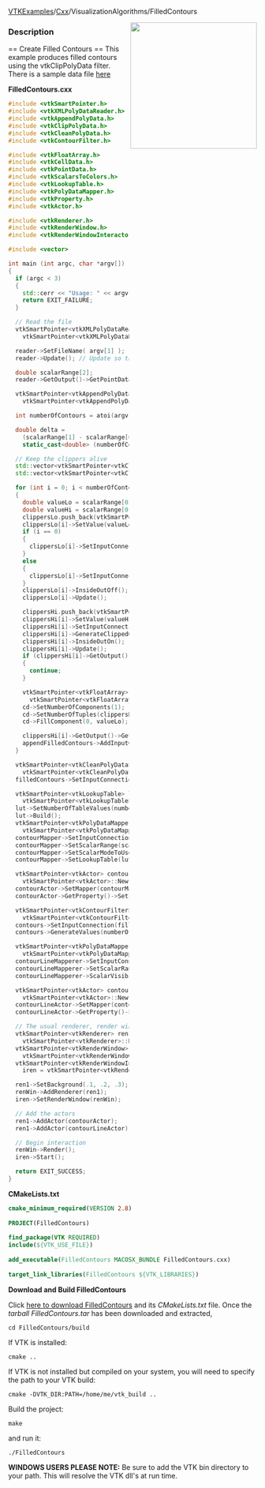 [VTKExamples](/home/)/[Cxx](/Cxx)/VisualizationAlgorithms/FilledContours

<img align="right" src="https://github.com/lorensen/VTKExamples/blob/gh-pages/Testing/Baseline/VisualizationAlgorithms/TestFilledContours.png?raw=true" width="256" />

### Description
== Create Filled Contours ==
This example produces filled contours using the vtkClipPolyData filter. There is a sample data file [here](http://public.kitware.com/cgi-bin/viewcvs.cgi/Data/filledContours.vtp?root=VTKData&view=log)

**FilledContours.cxx**
```c++
#include <vtkSmartPointer.h>
#include <vtkXMLPolyDataReader.h>
#include <vtkAppendPolyData.h>
#include <vtkClipPolyData.h>
#include <vtkCleanPolyData.h>
#include <vtkContourFilter.h>

#include <vtkFloatArray.h>
#include <vtkCellData.h>
#include <vtkPointData.h>
#include <vtkScalarsToColors.h>
#include <vtkLookupTable.h>
#include <vtkPolyDataMapper.h>
#include <vtkProperty.h>
#include <vtkActor.h>

#include <vtkRenderer.h>
#include <vtkRenderWindow.h>
#include <vtkRenderWindowInteractor.h>

#include <vector>

int main (int argc, char *argv[])
{
  if (argc < 3)
  {
    std::cerr << "Usage: " << argv[0] << " InputPolyDataFile(.vtp) NumberOfContours" << std::endl;
    return EXIT_FAILURE;
  }

  // Read the file
  vtkSmartPointer<vtkXMLPolyDataReader> reader =
    vtkSmartPointer<vtkXMLPolyDataReader>::New();

  reader->SetFileName( argv[1] );
  reader->Update(); // Update so that we can get the scalar range

  double scalarRange[2];
  reader->GetOutput()->GetPointData()->GetScalars()->GetRange(scalarRange);

  vtkSmartPointer<vtkAppendPolyData> appendFilledContours =
    vtkSmartPointer<vtkAppendPolyData>::New();

  int numberOfContours = atoi(argv[2]);

  double delta =
    (scalarRange[1] - scalarRange[0]) /
    static_cast<double> (numberOfContours - 1);

  // Keep the clippers alive
  std::vector<vtkSmartPointer<vtkClipPolyData> > clippersLo;
  std::vector<vtkSmartPointer<vtkClipPolyData> > clippersHi;

  for (int i = 0; i < numberOfContours; i++)
  {
    double valueLo = scalarRange[0] + static_cast<double> (i) * delta;
    double valueHi = scalarRange[0] + static_cast<double> (i + 1) * delta;
    clippersLo.push_back(vtkSmartPointer<vtkClipPolyData>::New());
    clippersLo[i]->SetValue(valueLo);
    if (i == 0)
    {
      clippersLo[i]->SetInputConnection(reader->GetOutputPort());
    }
    else
    {
      clippersLo[i]->SetInputConnection(clippersHi[i - 1]->GetOutputPort(1));
    }
    clippersLo[i]->InsideOutOff();
    clippersLo[i]->Update();

    clippersHi.push_back(vtkSmartPointer<vtkClipPolyData>::New());
    clippersHi[i]->SetValue(valueHi);
    clippersHi[i]->SetInputConnection(clippersLo[i]->GetOutputPort());
    clippersHi[i]->GenerateClippedOutputOn();
    clippersHi[i]->InsideOutOn();
    clippersHi[i]->Update();
    if (clippersHi[i]->GetOutput()->GetNumberOfCells() == 0)
    {
      continue;
    }

    vtkSmartPointer<vtkFloatArray> cd =
      vtkSmartPointer<vtkFloatArray>::New();
    cd->SetNumberOfComponents(1);
    cd->SetNumberOfTuples(clippersHi[i]->GetOutput()->GetNumberOfCells());
    cd->FillComponent(0, valueLo);

    clippersHi[i]->GetOutput()->GetCellData()->SetScalars(cd);
    appendFilledContours->AddInputConnection(clippersHi[i]->GetOutputPort());
  }

  vtkSmartPointer<vtkCleanPolyData> filledContours =
    vtkSmartPointer<vtkCleanPolyData>::New();
  filledContours->SetInputConnection(appendFilledContours->GetOutputPort());

  vtkSmartPointer<vtkLookupTable> lut =
    vtkSmartPointer<vtkLookupTable>::New();
  lut->SetNumberOfTableValues(numberOfContours + 1);
  lut->Build();
  vtkSmartPointer<vtkPolyDataMapper> contourMapper =
    vtkSmartPointer<vtkPolyDataMapper>::New();
  contourMapper->SetInputConnection(filledContours->GetOutputPort());
  contourMapper->SetScalarRange(scalarRange[0], scalarRange[1]);
  contourMapper->SetScalarModeToUseCellData();
  contourMapper->SetLookupTable(lut);

  vtkSmartPointer<vtkActor> contourActor =
    vtkSmartPointer<vtkActor>::New();
  contourActor->SetMapper(contourMapper);
  contourActor->GetProperty()->SetInterpolationToFlat();

  vtkSmartPointer<vtkContourFilter> contours =
    vtkSmartPointer<vtkContourFilter>::New();
  contours->SetInputConnection(filledContours->GetOutputPort());
  contours->GenerateValues(numberOfContours, scalarRange[0], scalarRange[1]);

  vtkSmartPointer<vtkPolyDataMapper> contourLineMapperer =
    vtkSmartPointer<vtkPolyDataMapper>::New();
  contourLineMapperer->SetInputConnection(contours->GetOutputPort());
  contourLineMapperer->SetScalarRange(scalarRange[0], scalarRange[1]);
  contourLineMapperer->ScalarVisibilityOff();

  vtkSmartPointer<vtkActor> contourLineActor =
    vtkSmartPointer<vtkActor>::New();
  contourLineActor->SetMapper(contourLineMapperer);
  contourLineActor->GetProperty()->SetLineWidth(2);

  // The usual renderer, render window and interactor
  vtkSmartPointer<vtkRenderer> ren1 =
    vtkSmartPointer<vtkRenderer>::New();
  vtkSmartPointer<vtkRenderWindow> renWin =
    vtkSmartPointer<vtkRenderWindow>::New();
  vtkSmartPointer<vtkRenderWindowInteractor>
    iren = vtkSmartPointer<vtkRenderWindowInteractor>::New();

  ren1->SetBackground(.1, .2, .3);
  renWin->AddRenderer(ren1);
  iren->SetRenderWindow(renWin);

  // Add the actors
  ren1->AddActor(contourActor);
  ren1->AddActor(contourLineActor);

  // Begin interaction
  renWin->Render();
  iren->Start();

  return EXIT_SUCCESS;
}
```
**CMakeLists.txt**
```cmake
cmake_minimum_required(VERSION 2.8)
 
PROJECT(FilledContours)
 
find_package(VTK REQUIRED)
include(${VTK_USE_FILE})
 
add_executable(FilledContours MACOSX_BUNDLE FilledContours.cxx)
 
target_link_libraries(FilledContours ${VTK_LIBRARIES})
```

**Download and Build FilledContours**

Click [here to download FilledContours](https://github.com/lorensen/VTKWikiExamplesTarballs/raw/master/FilledContours.tar) and its *CMakeLists.txt* file.
Once the *tarball FilledContours.tar* has been downloaded and extracted,
```
cd FilledContours/build 
```
If VTK is installed:
```
cmake ..
```
If VTK is not installed but compiled on your system, you will need to specify the path to your VTK build:
```
cmake -DVTK_DIR:PATH=/home/me/vtk_build ..
```
Build the project:
```
make
```
and run it:
```
./FilledContours
```
**WINDOWS USERS PLEASE NOTE:** Be sure to add the VTK bin directory to your path. This will resolve the VTK dll's at run time.

